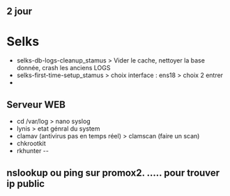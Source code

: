 ## 2 jour

# Selks
- selks-db-logs-cleanup_stamus          >   Vider le cache, nettoyer la base donnée, crash les anciens LOGS
- selks-first-time-setup_stamus     >   choix interface : ens18    >     choix 2 entrer
- 



## Serveur WEB

- cd /var/log  >  nano syslog
- lynis > etat génral du system
- clamav (antivirus pas en temps réel) > clamscan (faire un scan)
- chkrootkit
- rkhunter --



## nslookup ou ping sur promox2. ..... pour trouver ip public